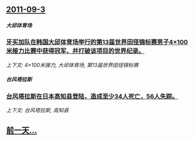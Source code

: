 ## [2011-09-3](/news/2011/09/3/index.md)

##### 大邱体育场
### [牙买加队在韩国大邱体育场举行的第13届世界田径锦标赛男子4×100米接力比赛中获得冠军，并打破该项目的世界纪录。](/news/2011/09/3/牙买加队在韩国大邱体育场举行的第13届世界田径锦标赛男子4-100米接力比赛中获得冠军-并打破该项目的世界纪录.md)
_上下文: 4×100米接力, 大邱体育场, 第13届世界田径锦标赛_

##### 台风塔拉斯
### [台风塔拉斯在日本高知县登陆，造成至少34人死亡，56人失踪。](/news/2011/09/3/台风塔拉斯在日本高知县登陆-造成至少34人死亡-56人失踪.md)
_上下文: 台风塔拉斯, 高知县_

## [前一天...](/news/2011/09/2/index.md)


